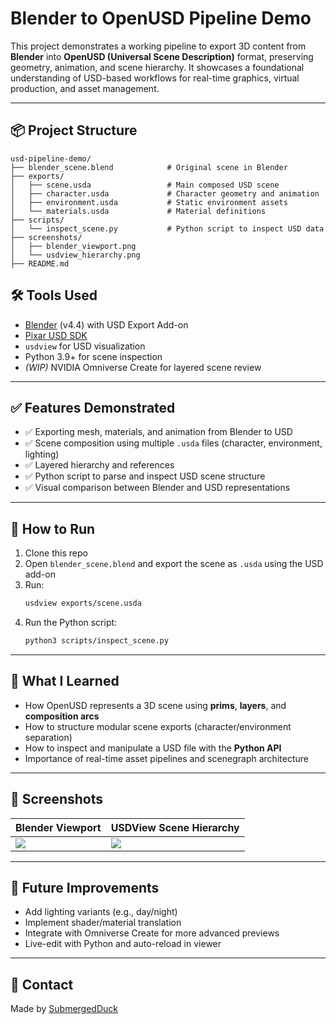 # Blender to OpenUSD Pipeline Demo
This project demonstrates a working pipeline to export 3D content from **Blender** into **OpenUSD (Universal Scene Description)** format, preserving geometry, animation, and scene hierarchy. It showcases a foundational understanding of USD-based workflows for real-time graphics, virtual production, and asset management.

---

## 📦 Project Structure

```plaintext
usd-pipeline-demo/
├── blender_scene.blend            # Original scene in Blender
├── exports/
│   ├── scene.usda                 # Main composed USD scene
│   ├── character.usda             # Character geometry and animation
│   ├── environment.usda           # Static environment assets
│   └── materials.usda             # Material definitions
├── scripts/
│   └── inspect_scene.py           # Python script to inspect USD data
├── screenshots/
│   ├── blender_viewport.png
│   └── usdview_hierarchy.png
├── README.md
```

## 🛠 Tools Used

- [Blender](https://www.blender.org/) (v4.4) with USD Export Add-on
- [Pixar USD SDK](https://github.com/PixarAnimationStudios/USD)
- `usdview` for USD visualization
- Python 3.9+ for scene inspection
- *(WIP)* NVIDIA Omniverse Create for layered scene review

---

## ✅ Features Demonstrated

- ✅ Exporting mesh, materials, and animation from Blender to USD
- ✅ Scene composition using multiple `.usda` files (character, environment, lighting)
- ✅ Layered hierarchy and references
- ✅ Python script to parse and inspect USD scene structure
- ✅ Visual comparison between Blender and USD representations

---

## 🧪 How to Run

1. Clone this repo
2. Open `blender_scene.blend` and export the scene as `.usda` using the USD add-on
3. Run:
   ```bash
   usdview exports/scene.usda
   ```
4. Run the Python script:
   ```bash
   python3 scripts/inspect_scene.py
   ```

---

## 🧠 What I Learned

- How OpenUSD represents a 3D scene using **prims**, **layers**, and **composition arcs**
- How to structure modular scene exports (character/environment separation)
- How to inspect and manipulate a USD file with the **Python API**
- Importance of real-time asset pipelines and scenegraph architecture

---

## 📸 Screenshots

| Blender Viewport                | USDView Scene Hierarchy           |
|--------------------------------|-----------------------------------|
| ![](screenshots/blender_viewport.png) | ![](screenshots/usdview_hierarchy.png) |

---

## 🚀 Future Improvements

- Add lighting variants (e.g., day/night)
- Implement shader/material translation
- Integrate with Omniverse Create for more advanced previews
- Live-edit with Python and auto-reload in viewer

---

## 💬 Contact

Made by [SubmergedDuck](https://github.com/submergedduck)
